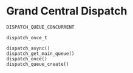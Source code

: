 # Grand Central Dispatch

```
DISPATCH_QUEUE_CONCURRENT
```

```
dispatch_once_t
```

```
dispatch_async()
dispatch_get_main_queue()
dispatch_once()
dispatch_queue_create()
```
